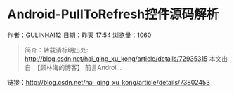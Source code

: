 # Android-PullToRefresh控件源码解析
作者：GULINHAI12
日期：昨天 17:54
浏览量：1060
> 简介：转载请标明出处: 
  http://blog.csdn.net/hai_qing_xu_kong/article/details/72935315 
  本文出自：【顾林海的博客】
前言Androi...

 链接：http://blog.csdn.net/hai_qing_xu_kong/article/details/73802453
